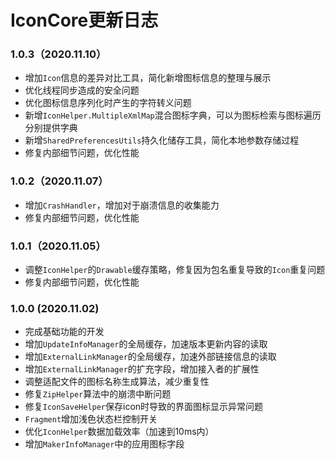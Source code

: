 # IconCore更新日志

### 1.0.3（2020.11.10）
* 增加`Icon`信息的差异对比工具，简化新增图标信息的整理与展示
* 优化线程同步造成的安全问题
* 优化图标信息序列化时产生的字符转义问题
* 新增`IconHelper.MultipleXmlMap`混合图标字典，可以为图标检索与图标遍历分别提供字典
* 新增`SharedPreferencesUtils`持久化储存工具，简化本地参数存储过程
* 修复内部细节问题，优化性能

### 1.0.2（2020.11.07）
* 增加`CrashHandler`，增加对于崩溃信息的收集能力
* 修复内部细节问题，优化性能

### 1.0.1（2020.11.05）
* 调整`IconHelper`的`Drawable`缓存策略，修复因为包名重复导致的`Icon`重复问题
* 修复内部细节问题，优化性能

### 1.0.0 (2020.11.02)
* 完成基础功能的开发
* 增加`UpdateInfoManager`的全局缓存，加速版本更新内容的读取
* 增加`ExternalLinkManager`的全局缓存，加速外部链接信息的读取
* 增加`ExternalLinkManager`的扩充字段，增加接入者的扩展性
* 调整适配文件的图标名称生成算法，减少重复性
* 修复`ZipHelper`算法中的崩溃中断问题
* 修复`IconSaveHelper`保存icon时导致的界面图标显示异常问题
* `Fragment`增加浅色状态栏控制开关
* 优化`IconHelper`数据加载效率（加速到10ms内）
* 增加`MakerInfoManager`中的应用图标字段